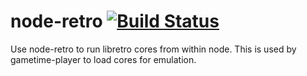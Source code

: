 # node-retro [![Build Status](https://travis-ci.org/matthewbauer/node-retro.svg?branch=master)](https://travis-ci.org/matthewbauer/node-retro)
Use node-retro to run libretro cores from within node. This is used by gametime-player to load cores for emulation.
